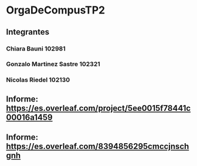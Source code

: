 # OrgaDeCompusTP2

## Integrantes
### Chiara Bauni  102981
### Gonzalo Martinez Sastre 102321
### Nicolas Riedel  102130

## Informe: https://es.overleaf.com/project/5ee0015f78441c00016a1459
## Informe: https://es.overleaf.com/8394856295cmccjnschgnh
